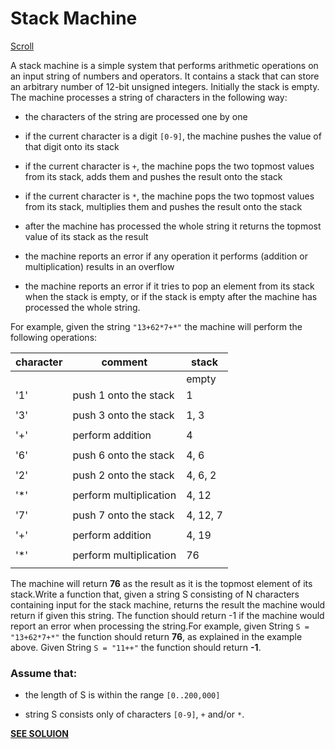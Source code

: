 # Stack Machine

[Scroll](#Assume-that:)

A stack machine is a simple system that performs arithmetic operations on an input string of numbers and operators. It contains a stack that can store an arbitrary number of 12-bit unsigned integers. Initially the stack is empty. The machine processes a string of characters in the following way:

- the characters of the string are processed one by one

- if the current character is a digit `[0-9]`, the machine pushes the value of that digit onto its stack

- if the current character is `+`, the machine pops the two topmost values from its stack, adds them and pushes the result onto the stack

- if the current character is `*`, the machine pops the two topmost values from its stack, multiplies them and pushes the result onto the stack

- after the machine has processed the whole string it returns the topmost value of its stack as the result

- the machine reports an error if any operation it performs (addition or multiplication) results in an overflow

- the machine reports an error if it tries to pop an element from its stack when the stack is empty, or if the stack is empty after the machine has processed the whole string.

For example, given the string `"13+62*7+*"` the machine will perform the following operations:

| character | comment                | stack    |
| --------- | ---------------------- | -------- |
|           |                        | empty    |
| '1'       | push 1 onto the stack  | 1        |
|           |                        |
| '3'       | push 3 onto the stack  | 1, 3     |
|           |                        |
| '+'       | perform addition       | 4        |
|           |                        |
| '6'       | push 6 onto the stack  | 4, 6     |
|           |                        |
| '2'       | push 2 onto the stack  | 4, 6, 2  |
|           |                        |
| '\*'      | perform multiplication | 4, 12    |
|           |                        |
| '7'       | push 7 onto the stack  | 4, 12, 7 |
|           |                        |
| '+'       | perform addition       | 4, 19    |
|           |                        |
| '\*'      | perform multiplication | 76       |
|           |                        |

The machine will return **76** as the result as it is the topmost element of its stack.Write a function that, given a string S consisting of N characters containing input for the stack machine, returns the result the machine would return if given this string. The function should return -1 if the machine would report an error when processing the string.For example, given String `S = "13+62*7+*"` the function should return **76**, as explained in the example above. Given String `S = "11++"` the function should return **-1**.

### Assume that:

- the length of S is within the range `[0..200,000]`

- string S consists only of characters `[0-9]`, `+` and/or `*`.

[**SEE SOLUION**](https://github.com/kmcknight1/ChallengeSolutions/blob/master/Challenges/StackMachine/stackMachine.js)
